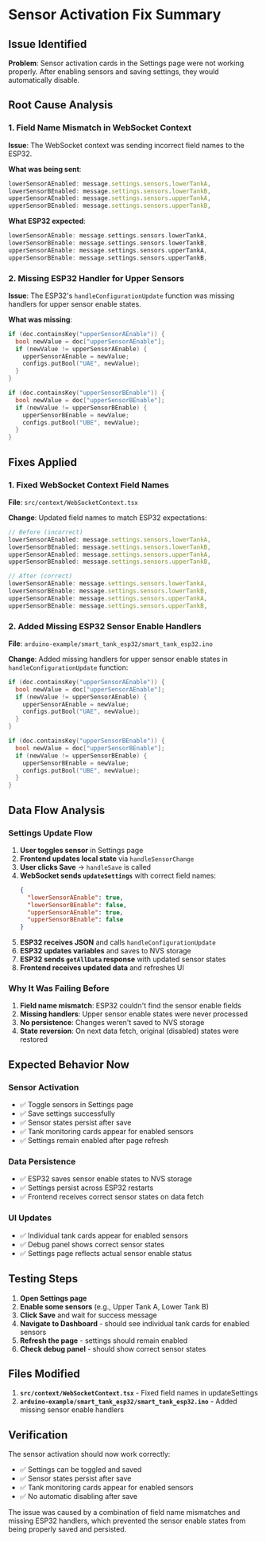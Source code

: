 # Sensor Activation Fix Summary

## Issue Identified

**Problem**: Sensor activation cards in the Settings page were not working properly. After enabling sensors and saving settings, they would automatically disable.

## Root Cause Analysis

### 1. **Field Name Mismatch in WebSocket Context**
**Issue**: The WebSocket context was sending incorrect field names to the ESP32.

**What was being sent**:
```typescript
lowerSensorAEnabled: message.settings.sensors.lowerTankA,
lowerSensorBEnabled: message.settings.sensors.lowerTankB,
upperSensorAEnabled: message.settings.sensors.upperTankA,
upperSensorBEnabled: message.settings.sensors.upperTankB,
```

**What ESP32 expected**:
```cpp
lowerSensorAEnable: message.settings.sensors.lowerTankA,
lowerSensorBEnable: message.settings.sensors.lowerTankB,
upperSensorAEnable: message.settings.sensors.upperTankA,
upperSensorBEnable: message.settings.sensors.upperTankB,
```

### 2. **Missing ESP32 Handler for Upper Sensors**
**Issue**: The ESP32's `handleConfigurationUpdate` function was missing handlers for upper sensor enable states.

**What was missing**:
```cpp
if (doc.containsKey("upperSensorAEnable")) {
  bool newValue = doc["upperSensorAEnable"];
  if (newValue != upperSensorAEnable) {
    upperSensorAEnable = newValue;
    configs.putBool("UAE", newValue);
  }
}

if (doc.containsKey("upperSensorBEnable")) {
  bool newValue = doc["upperSensorBEnable"];
  if (newValue != upperSensorBEnable) {
    upperSensorBEnable = newValue;
    configs.putBool("UBE", newValue);
  }
}
```

## Fixes Applied

### 1. **Fixed WebSocket Context Field Names**
**File**: `src/context/WebSocketContext.tsx`

**Change**: Updated field names to match ESP32 expectations:
```typescript
// Before (incorrect)
lowerSensorAEnabled: message.settings.sensors.lowerTankA,
lowerSensorBEnabled: message.settings.sensors.lowerTankB,
upperSensorAEnabled: message.settings.sensors.upperTankA,
upperSensorBEnabled: message.settings.sensors.upperTankB,

// After (correct)
lowerSensorAEnable: message.settings.sensors.lowerTankA,
lowerSensorBEnable: message.settings.sensors.lowerTankB,
upperSensorAEnable: message.settings.sensors.upperTankA,
upperSensorBEnable: message.settings.sensors.upperTankB,
```

### 2. **Added Missing ESP32 Sensor Enable Handlers**
**File**: `arduino-example/smart_tank_esp32/smart_tank_esp32.ino`

**Change**: Added missing handlers for upper sensor enable states in `handleConfigurationUpdate` function:
```cpp
if (doc.containsKey("upperSensorAEnable")) {
  bool newValue = doc["upperSensorAEnable"];
  if (newValue != upperSensorAEnable) {
    upperSensorAEnable = newValue;
    configs.putBool("UAE", newValue);
  }
}

if (doc.containsKey("upperSensorBEnable")) {
  bool newValue = doc["upperSensorBEnable"];
  if (newValue != upperSensorBEnable) {
    upperSensorBEnable = newValue;
    configs.putBool("UBE", newValue);
  }
}
```

## Data Flow Analysis

### **Settings Update Flow**
1. **User toggles sensor** in Settings page
2. **Frontend updates local state** via `handleSensorChange`
3. **User clicks Save** → `handleSave` is called
4. **WebSocket sends `updateSettings`** with correct field names:
   ```json
   {
     "lowerSensorAEnable": true,
     "lowerSensorBEnable": false,
     "upperSensorAEnable": true,
     "upperSensorBEnable": false
   }
   ```
5. **ESP32 receives JSON** and calls `handleConfigurationUpdate`
6. **ESP32 updates variables** and saves to NVS storage
7. **ESP32 sends `getAllData` response** with updated sensor states
8. **Frontend receives updated data** and refreshes UI

### **Why It Was Failing Before**
1. **Field name mismatch**: ESP32 couldn't find the sensor enable fields
2. **Missing handlers**: Upper sensor enable states were never processed
3. **No persistence**: Changes weren't saved to NVS storage
4. **State reversion**: On next data fetch, original (disabled) states were restored

## Expected Behavior Now

### **Sensor Activation**
- ✅ Toggle sensors in Settings page
- ✅ Save settings successfully
- ✅ Sensor states persist after save
- ✅ Tank monitoring cards appear for enabled sensors
- ✅ Settings remain enabled after page refresh

### **Data Persistence**
- ✅ ESP32 saves sensor enable states to NVS storage
- ✅ Settings persist across ESP32 restarts
- ✅ Frontend receives correct sensor states on data fetch

### **UI Updates**
- ✅ Individual tank cards appear for enabled sensors
- ✅ Debug panel shows correct sensor states
- ✅ Settings page reflects actual sensor enable status

## Testing Steps

1. **Open Settings page**
2. **Enable some sensors** (e.g., Upper Tank A, Lower Tank B)
3. **Click Save** and wait for success message
4. **Navigate to Dashboard** - should see individual tank cards for enabled sensors
5. **Refresh the page** - settings should remain enabled
6. **Check debug panel** - should show correct sensor states

## Files Modified

1. **`src/context/WebSocketContext.tsx`** - Fixed field names in updateSettings
2. **`arduino-example/smart_tank_esp32/smart_tank_esp32.ino`** - Added missing sensor enable handlers

## Verification

The sensor activation should now work correctly:
- ✅ Settings can be toggled and saved
- ✅ Sensor states persist after save
- ✅ Tank monitoring cards appear for enabled sensors
- ✅ No automatic disabling after save

The issue was caused by a combination of field name mismatches and missing ESP32 handlers, which prevented the sensor enable states from being properly saved and persisted.
